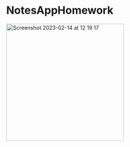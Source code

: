 # NotesAppHomework

<img width="314" alt="Screenshot 2023-02-14 at 12 19 17" src="https://user-images.githubusercontent.com/90601111/218726244-e267b94d-8a6b-4521-863c-d8347b49fd06.png">


